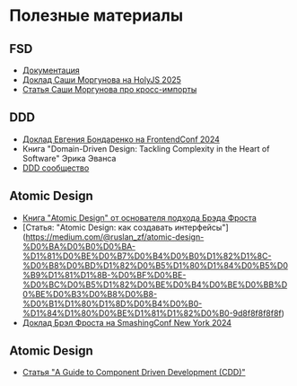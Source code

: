 # Полезные материалы

## FSD
- [Документация](https://feature-sliced.design/docs/get-started/overview)
- [Доклад Саши Моргунова на HolyJS 2025](https://www.youtube.com/watch?v=H_rJ0zB8rqc)
- [Статья Саши Моргунова про кросс-импорты](https://amorgunov.com/posts/2025-05-20-how-solve-cross-imports/)

## DDD
- [Доклад Евгения Бондаренко на FrontendConf 2024](https://www.youtube.com/watch?v=VbqFrKYyRno)
- Книга "Domain-Driven Design: Tackling Complexity in the Heart of Software" Эрика Эванса
- [DDD cообщество](https://github.com/ddd-cqrs-es/community)

## Atomic Design
- [Книга "Atomic Design" от основателя подхода Брэда Фроста](https://atomicdesign.bradfrost.com/)
- [Статья: "Atomic Design: как создавать интерфейсы"] (https://medium.com/@ruslan_zf/atomic-design-%D0%BA%D0%B0%D0%BA-%D1%81%D0%BE%D0%B7%D0%B4%D0%B0%D1%82%D1%8C-%D0%B8%D0%BD%D1%82%D0%B5%D1%80%D1%84%D0%B5%D0%B9%D1%81%D1%8B-%D0%BF%D0%BE-%D0%BC%D0%B5%D1%82%D0%BE%D0%B4%D0%BE%D0%BB%D0%BE%D0%B3%D0%B8%D0%B8-%D0%B1%D1%80%D1%8D%D0%B4%D0%B0-%D1%84%D1%80%D0%BE%D1%81%D1%82%D0%B0-9d8f8f8f8f8f)
- [Доклад Брэл Фроста на SmashingConf New York 2024](https://www.youtube.com/watch?v=-3Pji_frbII&t=24s)

## Atomic Design
- [Статья "A Guide to Component Driven Development (CDD)"](https://itnext.io/a-guide-to-component-driven-development-cdd-1516f65d8b55)
